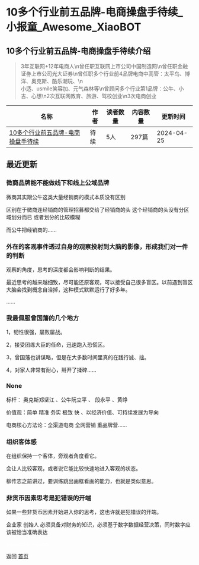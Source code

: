 # 10多个行业前五品牌-电商操盘手待续_小报童_Awesome_XiaoBOT

## 10多个行业前五品牌-电商操盘手待续介绍
> 3年互联网+12年电商人\n曾任职互联网上市公司中国制造网\n曾任职金融证券上市公司光大证券\n曾任职多个行业前4品牌电商中高管：太平鸟、博洋、奥克斯、酷乐潮玩、\n  
小适、usmile笑容加、元气森林等\n曾顾问多个行业第1品牌：公牛、小吉、心想\n2次互联网教育、旅游、驾校创业\n3次电商创业  
  


|名称|作者|读者数量|内容数量|更新时间|
|---|---|---|---|---|
|[10多个行业前五品牌-电商操盘手待续](https://xiaobot.net/p/dadao?refer=0b133df9-27dc-423b-8101-639049001c13)|待续|5人|297篇|2024-04-25|

## 最近更新
### 微商品牌能不能做线下和线上公域品牌

微商其实跟公牛这类大量经销商的模式本质没有区别

区别在于微商连经销商的管理招募都交给了经销商的头 这个经销商的头没有分区域划分而已 或者划分的比较模糊

而公牛把经销商的......

### 外在的客观事件透过自身的观察投射到大脑的影像，形成我们对一件的判断

观察的角度，思考的深度都会影响判断的结果。

​最近思考的越来越细致，尽可能还原客观，可以接受自己很多盲区。以前遇到盲区大脑会找到概念自洽掉，这种模式默默运行了好多年。

​......

### 我最佩服曾国藩的几个地方

1，韧性很强，屡败屡战。

2，接受团练大臣的任命，迅速跑入恐慌区。

3，曾国藩也讲谋略，但是在大多数时间里真的在践行诚、拙。

4，对家人非常有耐心，掰开了揉碎......

### None

标杆： 奥克斯郑坚江 、公牛阮立平 、 段永平 、黄峥

价值观：简单 精准 务实 极致 快 、以经济价值、可持续发展为导向

电商核心方法论：全渠道电商 全⽹营销 重品牌营......

### 组织客体感

在组织保持一个客体，旁观者角度看它。

会让人比较客观，或者说它能比较快速地进入客观的状态。

柳传志之前讲过，要训练跳出画框看画的能力，也就是类似意思。

### 非货币因素思考是犯错误的开端

如果一些非货币因素开始进入你的思考，这也许就是犯错误的开端。

企业家 创始人 必须具备对财务的知识，必须基于数字数据经营决策，同时数字应该被恰当准确表达


<a href="https://github.com/Reno9527/awesome-xiaobot" style="color: white; text-decoration: none;">awesome-xiaobot</a>

返回 [首页](../README.md)
